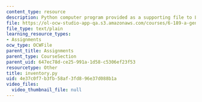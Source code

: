 ```yaml
---
content_type: resource
description: Python computer program provided as a supporting file to Lab 10.
file: https://ol-ocw-studio-app-qa.s3.amazonaws.com/courses/6-189-a-gentle-introduction-to-programming-using-python-january-iap-2008/4e37c0f7b3fb58af3fd896e37d088b1a_inventory.py
file_type: text/plain
learning_resource_types:
- Assignments
ocw_type: OCWFile
parent_title: Assignments
parent_type: CourseSection
parent_uid: 647ec78d-ce25-991a-1d58-c5306ef23f53
resourcetype: Other
title: inventory.py
uid: 4e37c0f7-b3fb-58af-3fd8-96e37d088b1a
video_files:
  video_thumbnail_file: null
---
```

